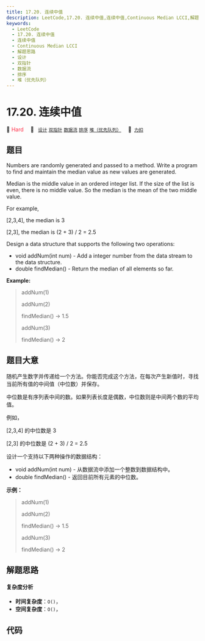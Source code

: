 ```yaml
---
title: 17.20. 连续中值
description: LeetCode,17.20. 连续中值,连续中值,Continuous Median LCCI,解题思路,设计,双指针,数据流,排序,堆（优先队列）
keywords:
  - LeetCode
  - 17.20. 连续中值
  - 连续中值
  - Continuous Median LCCI
  - 解题思路
  - 设计
  - 双指针
  - 数据流
  - 排序
  - 堆（优先队列）
---
```


# 17.20. 连续中值

🔴 <font color=#ff334b>Hard</font>&emsp; 🔖&ensp; [`设计`](/tag/design.md) [`双指针`](/tag/two-pointers.md) [`数据流`](/tag/data-stream.md) [`排序`](/tag/sorting.md) [`堆（优先队列）`](/tag/heap-priority-queue.md)&emsp; 🔗&ensp;[`力扣`](https://leetcode.cn/problems/continuous-median-lcci)

## 题目

Numbers are randomly generated and passed to a method. Write a program to find
and maintain the median value as new values are generated.

Median is the middle value in an ordered integer list. If the size of the list
is even, there is no middle value. So the median is the mean of the two middle
value.

For example,

[2,3,4], the median is 3

[2,3], the median is (2 + 3) / 2 = 2.5

Design a data structure that supports the following two operations:

  * void addNum(int num) - Add a integer number from the data stream to the data structure.
  * double findMedian() - Return the median of all elements so far.

**Example:**

> 
> 
> 
> 
> 
> addNum(1)
> 
> addNum(2)
> 
> findMedian() -> 1.5
> 
> addNum(3) 
> 
> findMedian() -> 2
> 
> 


## 题目大意

随机产生数字并传递给一个方法。你能否完成这个方法，在每次产生新值时，寻找当前所有值的中间值（中位数）并保存。

中位数是有序列表中间的数。如果列表长度是偶数，中位数则是中间两个数的平均值。

例如，

[2,3,4] 的中位数是 3

[2,3] 的中位数是 (2 + 3) / 2 = 2.5

设计一个支持以下两种操作的数据结构：

  * void addNum(int num) - 从数据流中添加一个整数到数据结构中。
  * double findMedian() - 返回目前所有元素的中位数。

**示例：**

> 
> 
> 
> 
> 
> addNum(1)
> 
> addNum(2)
> 
> findMedian() -> 1.5
> 
> addNum(3) 
> 
> findMedian() -> 2
> 
> 


## 解题思路

#### 复杂度分析

- **时间复杂度**：`O()`，
- **空间复杂度**：`O()`，

## 代码

```javascript

```